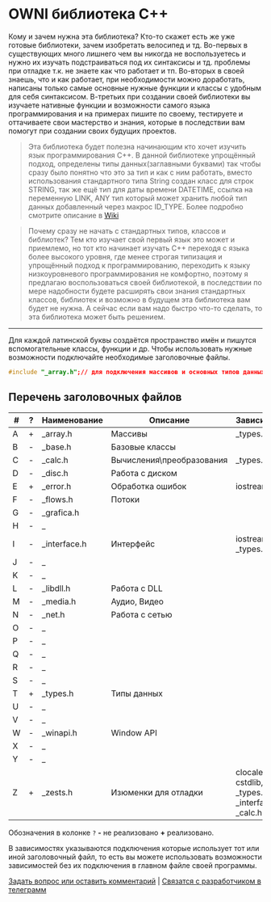 # OWNI библиотека С++

Кому и зачем нужна эта библиотека? Кто-то скажет есть же уже готовые библиотеки, зачем изобретать велосипед и тд.
Во-первых в существующих много лишнего чем вы никогда не воспользуетесь и нужно их изучать подстраиваться под их синтаксисы и тд. проблемы при отладке т.к. не знаете как что работает и тп. Во-вторых в своей знаешь, что и как работает, при необходимости можно доработать, написаны только самые основные нужные функции и классы с удобным для себя синтаксисом. В-третьих при создании своей библиотеки вы изучаете нативные функции и возможности самого языка программирования и на примерах пишите по своему, тестируете и оттачиваете свои мастерство и знания, которые в последствии вам помогут при создании своих будущих проектов.

> Эта библиотека будет полезна начинающим кто хочет изучить язык программирования C++. В данной библиотеке упрощённый подход, определены типы данных(заглавными буквами) так чтобы сразу было понятно что это за тип и как с ним работать, вместо использования стандартного типа String создан класс для строк STRING, так же ещё тип для даты времени DATETIME, ссылка на переменную LINK, ANY тип который может хранить любой тип данных добавленный через макрос ID_TYPE. Более подробно смотрите описание в [Wiki](https://github.com/arbnet/CppLibrary/wiki "Wiki библиотеки OWNI C++")

> Почему сразу не начать с стандартных типов, классов и библиотек?  Тем кто изучает свой первый язык это может и приемлемо, но тот кто начинает изучать C++ переходя с языка более высокого уровня, где менее строгая типизация и упрощённый подход к программированию, переходить к языку низкоуровневого программирования не комфортно, поэтому я предлагаю воспользоваться своей библиотекой, в последствии по мере надобности будете расширять свои знания стандартных классов, библиотек и возможно в будущем эта библиотека вам будет не нужна. А сейчас если вам надо быстро что-то сделать, то эта библиотека может быть решением.
___
Для каждой латинской буквы создаётся пространство имён и пишутся вспомогательные классы, функции и др.
Чтобы использовать нужные возможности подключайте необходимые заголовочные файлы.

```C++
#include "_array.h";// для подключения массивов и основных типов данных
```
## Перечень заголовочных файлов
|#|?|Наименование|Описание|Зависимости|
|-|-|------------|--------|-----------|
|A|+|\_array.h|Массивы|\_types.h|
|B|-|\_base.h|Базовые классы||
|C|-|\_calc.h|Вычисления\преобразования|\_types.h|
|D|-|\_disc.h|Работа с диском||
|E|+|\_error.h|Обработка ошибок|iostream|
|F|-|\_flows.h|Потоки||
|G|-|\_grafica.h|||
|H|-|\_|||
|I|-|\_interface.h|Интерфейс|iostream, \_types.h|
|J|-|\_|||
|K|-|\_|||
|L|-|\_libdll.h|Работа с DLL||
|M|-|\_media.h|Аудио, Видео||
|N|-|\_net.h|Работа с сетью||
|O|-|\_|||
|P|-|\_|||
|Q|-|\_|||
|R|-|\_|||
|S|-|\_|||
|T|+|\_types.h|Типы данных||
|U|-|\_|||
|V|-|\_|||
|W|-|\_winapi.h|Window API||
|X|-|\_|||
|Y|-|\_|||
|Z|+|\_zests.h|Изюменки для отладки|clocale, cstdlib, \_types.h, \_interface.h, \_calc.h|

Обозначения в колонке `?` **-** не реализовано **+** реализовано.

В зависимостях указываются подключения которые использует тот или иной заголовочный файл, то есть вы можете использовать возможности зависимостей без их подключения в главном файле своей программы.

[Задать вопрос или оставить комментарий](https://github.com/arbnet/CppLibrary/discussions/1 "Обсуждение библиотеки OWNI C++") | [Связатся с разработчиком в телеграмм](t.me/+a818R23zeb9jYjYy "Телеграмм канал")